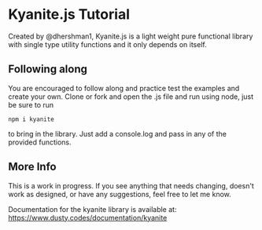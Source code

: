 # Kyanite.js Tutorial

Created by @dhershman1, Kyanite.js is a light weight pure functional library with single type utility functions and it only depends on itself.

## Following along

You are encouraged to follow along and practice test the examples and create your own. Clone or fork and open the .js file and run using node, just be sure to run

    npm i kyanite
to bring in the library. Just add a console.log and pass in any of the provided functions.

## More Info

This is a work in progress. If you see anything that needs changing, doesn't work as designed, or have any suggestions, feel free to let me know.

Documentation for the kyanite library is available at:
 https://www.dusty.codes/documentation/kyanite
